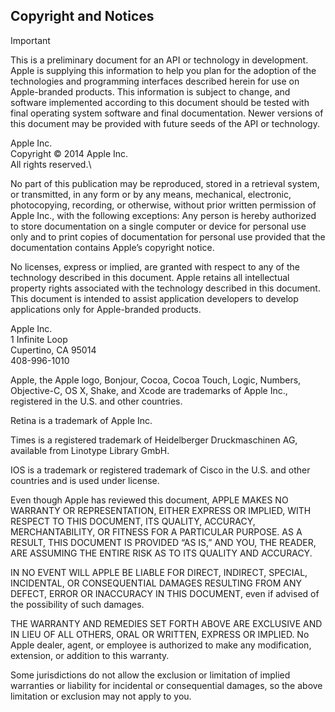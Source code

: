 Copyright and Notices 
---------------------

Important

This is a preliminary document for an API or technology in development.
Apple is supplying this information to help you plan for the adoption of
the technologies and programming interfaces described herein for use on
Apple-branded products. This information is subject to change, and
software implemented according to this document should be tested with
final operating system software and final documentation. Newer versions
of this document may be provided with future seeds of the API or
technology.

Apple Inc.\
Copyright © 2014 Apple Inc.\
All rights reserved.\

No part of this publication may be reproduced, stored in a retrieval
system, or transmitted, in any form or by any means, mechanical,
electronic, photocopying, recording, or otherwise, without prior written
permission of Apple Inc., with the following exceptions: Any person is
hereby authorized to store documentation on a single computer or device
for personal use only and to print copies of documentation for personal
use provided that the documentation contains Apple’s copyright notice.

No licenses, express or implied, are granted with respect to any of the
technology described in this document. Apple retains all intellectual
property rights associated with the technology described in this
document. This document is intended to assist application developers to
develop applications only for Apple-branded products.

Apple Inc.\
1 Infinite Loop\
Cupertino, CA 95014\
408-996-1010

Apple, the Apple logo, Bonjour, Cocoa, Cocoa Touch, Logic, Numbers,
Objective-C, OS X, Shake, and Xcode are trademarks of Apple Inc.,
registered in the U.S. and other countries.

Retina is a trademark of Apple Inc.

Times is a registered trademark of Heidelberger Druckmaschinen AG,
available from Linotype Library GmbH.

IOS is a trademark or registered trademark of Cisco in the U.S. and
other countries and is used under license.

Even though Apple has reviewed this document, APPLE MAKES NO WARRANTY OR
REPRESENTATION, EITHER EXPRESS OR IMPLIED, WITH RESPECT TO THIS
DOCUMENT, ITS QUALITY, ACCURACY, MERCHANTABILITY, OR FITNESS FOR A
PARTICULAR PURPOSE. AS A RESULT, THIS DOCUMENT IS PROVIDED “AS IS,” AND
YOU, THE READER, ARE ASSUMING THE ENTIRE RISK AS TO ITS QUALITY AND
ACCURACY.

IN NO EVENT WILL APPLE BE LIABLE FOR DIRECT, INDIRECT, SPECIAL,
INCIDENTAL, OR CONSEQUENTIAL DAMAGES RESULTING FROM ANY DEFECT, ERROR OR
INACCURACY IN THIS DOCUMENT, even if advised of the possibility of such
damages.

THE WARRANTY AND REMEDIES SET FORTH ABOVE ARE EXCLUSIVE AND IN LIEU OF
ALL OTHERS, ORAL OR WRITTEN, EXPRESS OR IMPLIED. No Apple dealer, agent,
or employee is authorized to make any modification, extension, or
addition to this warranty.

Some jurisdictions do not allow the exclusion or limitation of implied
warranties or liability for incidental or consequential damages, so the
above limitation or exclusion may not apply to you.

